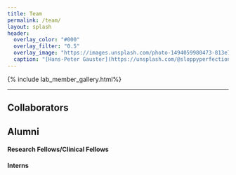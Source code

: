 ```yaml
---
title: Team
permalink: /team/
layout: splash
header:
  overlay_color: "#000"
  overlay_filter: "0.5"
  overlay_image: "https://images.unsplash.com/photo-1494059980473-813e73ee784b?ixlib=rb-1.2.1&ixid=MnwxMjA3fDB8MHxwaG90by1wYWdlfHx8fGVufDB8fHx8&auto=format&fit=crop&w=1769&q=80"
  caption: "[Hans-Peter Gauster](https://unsplash.com/@sloppyperfectionist) on [Unsplash](https://unsplash.com)"
---
```

{% include lab_member_gallery.html%}
<!--- {% include lab_alum_gallery.html%} -->
---
## Collaborators
## Alumni
#### Research Fellows/Clinical Fellows
#### Interns
